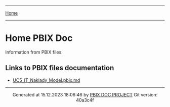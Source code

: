 ----

[Home](../index.md) 

----

# Home PBIX Doc

Information from PBIX files.

## Links to PBIX files documentation

* [UC5_IT_Naklady_Model.pbix.md](./UC5_IT_Naklady_Model.pbix.md)
----
<p align="center">
Generated at 15.12.2023 18:06:46 by <a href='https://github.com/dop12/pbix_doc'>PBIX DOC PROJECT</a> Git version: 40a3c4f
</p>
